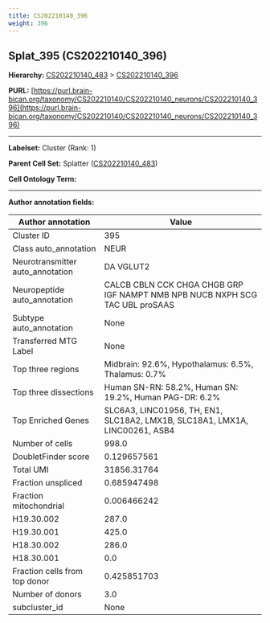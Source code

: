 ```yaml
---
title: CS202210140_396
weight: 396
---
```

## Splat_395 (CS202210140_396)
<b>Hierarchy: </b>
[CS202210140_483](../CS202210140_483) >
[CS202210140_396](../CS202210140_396)

**PURL:** [https://purl.brain-bican.org/taxonomy/CS202210140/CS202210140_neurons/CS202210140_396](https://purl.brain-bican.org/taxonomy/CS202210140/CS202210140_neurons/CS202210140_396)

---


**Labelset:** Cluster (Rank: 1)

**Parent Cell Set:** Splatter ([CS202210140_483](../CS202210140_483))



**Cell Ontology Term:** 

[MARKER GENES.]: #


---

[TRANSFERRED ANNOTATIONS.]: #


[AUTHOR ANNOTATION FIELDS.]: #


**Author annotation fields:**

| Author annotation | Value |
|-------------------|-------|
|Cluster ID|395|
|Class auto_annotation|NEUR|
|Neurotransmitter auto_annotation|DA VGLUT2|
|Neuropeptide auto_annotation|CALCB CBLN CCK CHGA CHGB GRP IGF NAMPT NMB NPB NUCB NXPH SCG TAC UBL proSAAS|
|Subtype auto_annotation|None|
|Transferred MTG Label|None|
|Top three regions|Midbrain: 92.6%, Hypothalamus: 6.5%, Thalamus: 0.7%|
|Top three dissections|Human SN-RN: 58.2%, Human SN: 19.2%, Human PAG-DR: 6.2%|
|Top Enriched Genes|SLC6A3, LINC01956, TH, EN1, SLC18A2, LMX1B, SLC18A1, LMX1A, LINC00261, ASB4|
|Number of cells|998.0|
|DoubletFinder score|0.129657561|
|Total UMI|31856.31764|
|Fraction unspliced|0.685947498|
|Fraction mitochondrial|0.006466242|
|H19.30.002|287.0|
|H19.30.001|425.0|
|H18.30.002|286.0|
|H18.30.001|0.0|
|Fraction cells from top donor|0.425851703|
|Number of donors|3.0|
|subcluster_id|None|

